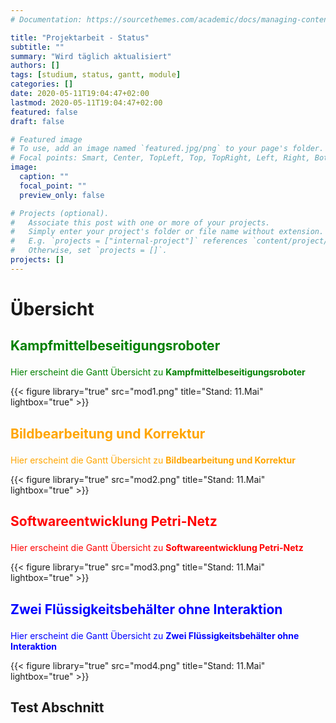 ```yaml
---
# Documentation: https://sourcethemes.com/academic/docs/managing-content/

title: "Projektarbeit - Status"
subtitle: ""
summary: "Wird täglich aktualisiert"
authors: []
tags: [studium, status, gantt, module]
categories: []
date: 2020-05-11T19:04:47+02:00
lastmod: 2020-05-11T19:04:47+02:00
featured: false
draft: false

# Featured image
# To use, add an image named `featured.jpg/png` to your page's folder.
# Focal points: Smart, Center, TopLeft, Top, TopRight, Left, Right, BottomLeft, Bottom, BottomRight.
image:
  caption: ""
  focal_point: ""
  preview_only: false

# Projects (optional).
#   Associate this post with one or more of your projects.
#   Simply enter your project's folder or file name without extension.
#   E.g. `projects = ["internal-project"]` references `content/project/deep-learning/index.md`.
#   Otherwise, set `projects = []`.
projects: []
---
```


# Übersicht

## <p style="color:green">Kampfmittelbeseitigungsroboter
</p>

<p style="color:green">Hier erscheint die Gantt Übersicht zu <b>Kampfmittelbeseitigungsroboter</b>
</p>

{{< figure library="true" src="mod1.png" title="Stand: 11.Mai" lightbox="true" >}}

## <p style="color:orange">Bildbearbeitung und Korrektur
</p>

<p style="color:orange">Hier erscheint die Gantt Übersicht zu <b>Bildbearbeitung und Korrektur</b>
</p>

{{< figure library="true" src="mod2.png" title="Stand: 11.Mai" lightbox="true" >}}

## <p style="color:red">Softwareentwicklung Petri-Netz
</p>

<p style="color:red">Hier erscheint die Gantt Übersicht zu <b>Softwareentwicklung Petri-Netz</b>
</p>

{{< figure library="true" src="mod3.png" title="Stand: 11.Mai" lightbox="true" >}}

## <p style="color:blue">Zwei Flüssigkeitsbehälter ohne Interaktion
</p>

<p style="color:blue">Hier erscheint die Gantt Übersicht zu <b>Zwei Flüssigkeitsbehälter ohne Interaktion</b>
</p>

{{< figure library="true" src="mod4.png" title="Stand: 11.Mai" lightbox="true" >}}

## Test Abschnitt